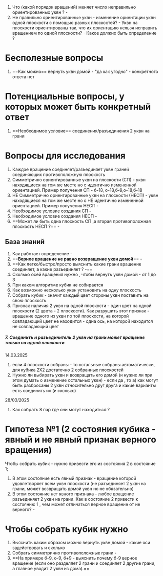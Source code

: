 
1. Что (какой порядок вращений) меняет число неправильно ориентированных уквн ? -
2. Не правильно ориентированные уквн - изменение ориентации уквн одной плоскости с помощью разных плоскостей? - Уквн на плоскости ориентированы так, что их ориентацию нельзя исправить вращением по одной плоскости? -  Какое должно быть определение ?

# Бесполезные вопросы
1. ==Как можно== вернуть уквн домой - "да как угодно" - конкретного ответа нет
# Потенциальные  вопросы, у которых может быть конкретный ответ
1. ==Необходимое условие== соединения/разъединения 2 уквн на грани

# Вопросы для исследования
1. Каждое вращение соединяет/разъединяет уквн граней соединяющих  противоположную плоскость
2. Симметрично ориентированные уквн на плоскости (СП) - уквн находящиеся на том же месте но с идентично измененной ориентацией. Пример получения СП - б-18, о-18,б-9,о-18,б-18
3. НЕ Симметрично ориентированные уквн на плоскости (НЕСП) - уквн находящиеся на том же месте но с НЕ идентично измененной ориентацией. Пример получения НЕСП - 
4. Необходимое условие создания СП -
5. Необходимое условие создания НЕСП -
6.  ==Может ли быть одна плоскость СП ,а вторая противоположная плоскость НЕСП ?== - 
## База знаний 
1. Как работает определение - 
2. ==**Верное вращение не равно возвращение уквн домой**== - 
3. ==Как легко/быстро/просто  выяснить какие грани вращение соединяет, а какие разъединяет ? -==
4. Сколько осей вращения нужно , чтобы вернуть уквн домой - от 1 до 3
5. При каком алгоритме кубик не собирается
6. Как возможно несколько уквн установить на одну плоскость
7. Собрать кубик - значит каждый цвет стороны уквн поставить на свою плоскость
8. Признак наличия 2 уквн на одной плоскости - один цвет на одной плоскости (2 цвета - 2 плоскости). Как разрушить этот признак - вращение одного из уквн по той плоскости, на которой совпадающий цвет не находится - одна ось, на которой находится не совпадающий цвет
##### 7. **Соединить и разъединитель 2 уквн на грани может вращение только на одной плоскости** 


14.03.2025
1. если 4 плоскости собраны - то остальные собраны автоматически, для кубика 2Х2 достаточно 2 собранных плоскостей 
2. Нужно ли выбирать уквн и возвращать его домой (и нужно ли при этом думать о изменение остальных уквн) - если да , то 
   а) как могут быть разбросаны 2 уквн относительно друг друга и какие варианты есть соединить их (и сколько)

28/03/2025
1. Как собрать 8 пар где они могут находиться ?

# Гипотеза №1 (2 состояния кубика - явный и не явный признак верного вращения)
Чтобы собрать кубик - нужно привести его из состояния 2 в состояние 1;
1. В этом состояние есть явный признак - вращение которой удовлетворяет всем уквн плоскости (не разъединяет 2 уквн на грани, может возвращать домой уквн но не обязательно)
2. В этом состояние нет явного признака - любое вращение разъединяет 2 уквн на грани.
Как в состояние 2 привести к состоянию 1 , чем может отличаться верное вращение от не верного?  -
# Чтобы собрать кубик нужно
1. Выяснить каким образом можно вернуть уквн домой - какие оси задействовать и сколько
2. Собрать симметрично противоположные грани - 
3. ==На примере б-9, о-9, б+9 - выяснить почему б-9 верное вращение (если оно разделяет 2 грани и соединяет 2 другие грани, а главное уводит 2 уквн из дома).==